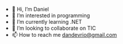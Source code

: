 - 👋 Hi, I’m Daniel
- 👀 I’m interested in programming
- 🌱 I’m currently learning .NET
- 💞️ I’m looking to collaborate on TIC
- 📫 How to reach me dandevrio@gmail.com

<!---
Danubio80/Danubio80 is a ✨ special ✨ repository because its `README.md` (this file) appears on your GitHub profile.
You can click the Preview link to take a look at your changes.
--->

